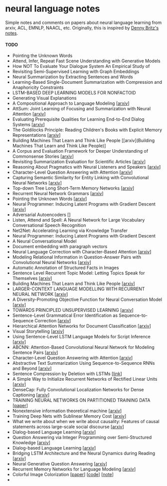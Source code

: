 # neural language notes
Simple notes and comments on papers about neural language learning from arxiv, ACL, EMNLP, NAACL, etc. Originally, this is inspired by [Denny Britz's notes](https://github.com/dennybritz/deeplearning-papernotes).

#### TODO
- Pointing the Unknown Words
- Attend, Infer, Repeat Fast Scene Understanding with Generative Models
- How NOT To Evaluate Your Dialogue System An Empirical Study of
- Revisiting Semi-Supervised Learning with Graph Embeddings
- Neural Summarization by Extracting Sentences and Words
- Learning-Based Single-Document Summarization with Compression and Anaphoricity Constraints
- LSTM-BASED DEEP LEARNING MODELS FOR NONFACTOID
- Generating Visual Explanations
- A Compositional Approach to Language Modeling [[arxiv](http://arxiv.org/abs/1604.00100)]
- AttSum: Joint Learning of Focusing and Summarization with Neural Attention [[arxiv](http://arxiv.org/abs/1604.00125)]
- Evaluating Prerequisite Qualities for Learning End-to-End Dialog Systems [[arxiv](http://arxiv.org/abs/1511.06931)]
- The Goldilocks Principle: Reading Children's Books with Explicit Memory Representations [[arxiv](http://arxiv.org/abs/1511.02301)]
- Building Machines That Learn and Think Like People [[arxiv](Building Machines That Learn and Think Like People)]
- A Corpus and Evaluation Framework for Deeper Understanding of Commonsense Stories [[arxiv](https://arxiv.org/abs/1604.01696)]
- Revisiting Summarization Evaluation for Scientific Articles [[arxiv](http://arxiv.org/abs/1604.00400)]
- Reasoning About Pragmatics with Neural Listeners and Speakers [[arxiv](http://arxiv.org/abs/1604.00562)]
- Character-Level Question Answering with Attention [[arxiv](http://arxiv.org/abs/1604.00727)]
- Capturing Semantic Similarity for Entity Linking with Convolutional Neural Networks [[arxiv](http://arxiv.org/abs/1604.00734)]
- Top-down Tree Long Short-Term Memory Networks [[arxiv](http://arxiv.org/abs/1511.00060)]
- Recurrent Neural Network Grammars [[arxiv](http://arxiv.org/abs/1602.07776)]
- Pointing the Unknown Words [[arxiv](http://arxiv.org/abs/1603.08148)]
- Neural Programmer: Inducing Latent Programs with Gradient Descent [[arxiv](http://scholar.google.com/scholar_url?url=https://research.google.com/pubs/archive/44927.pdf&hl=en&sa=X&scisig=AAGBfm2VedkF99f2i9IB7m_Ki5ELxJ-SCQ&nossl=1&oi=scholaralrt)]
- Adversarial Autoencoders []
- Listen, Attend and Spell: A Neural Network for Large Vocabulary Conversational Speech Recognition
- Net2Net: Accelerating Learning via Knowledge Transfer
- Neural Programmer: Inducing Latent Programs with Gradient Descent
- A Neural Conversational Model
- Document embedding with paragraph vectors
- Neural Language Correction with Character-Based Attention [[arxiv](http://arxiv.org/abs/1603.09727)]
- Modeling Relational Information in Question-Answer Pairs with Convolutional Neural Networks [[arxiv](http://arxiv.org/abs/1604.01178)]
- Automatic Annotation of Structured Facts in Images
- Sentence Level Recurrent Topic Model: Letting Topics Speak for Themselves [[arxiv](https://arxiv.org/abs/1604.02038)]
- Building Machines That Learn and Think Like People [[arxiv](http://arxiv.org/pdf/1604.00289.pdf)]
- LARGER-CONTEXT LANGUAGE MODELLING WITH RECURRENT NEURAL NETWORK [[arxiv](http://arxiv.org/pdf/1511.03729v2.pdf)]
- A Diversity-Promoting Objective Function for Neural Conversation Model [[arxiv](http://arxiv.org/pdf/1510.03055v2.pdf)]
- TOWARDS PRINCIPLED UNSUPERVISED LEARNING [[arxiv](http://arxiv.org/pdf/1511.06440v2.pdf)]
- Sentence-Level Grammatical Error Identification as Sequence-to-Sequence
  Correction [[arxiv](https://arxiv.org/abs/1604.04677)]
- Hierarchical Attention Networks for Document Classification [[arxiv](http://scholar.google.co.kr/scholar_url?url=http://www.cs.cmu.edu/~diyiy/docs/naacl16.pdf&hl=ko&sa=X&scisig=AAGBfm3Yksk0QUL3dBcaokFPC3DOF8CFvg&nossl=1&oi=scholaralrt)]
- Visual Storytelling [[arxiv](https://arxiv.org/abs/1604.03968)]
- Using Sentence-Level LSTM Language Models for Script Inference [[arxiv](https://arxiv.org/abs/1604.02993)]
- ABCNN: Attention-Based Convolutional Neural Network for Modeling
  Sentence Pairs [[arxiv](https://arxiv.org/abs/1512.05193)]
- Character-Level Question Answering with Attention [[arxiv](https://arxiv.org/abs/1604.00727)]
- Abstractive Text Summarization Using Sequence-to-Sequence RNNs and
  Beyond [[arxiv](https://arxiv.org/abs/1602.06023)]
- Sentence Compression by Deletion with LSTMs [[link](http://research.google.com/pubs/pub43852.html)]
- A Simple Way to Initialize Recurrent Networks of Rectified Linear Units [[arxiv](http://arxiv.org/abs/1504.00941)]
- DenseCap: Fully Convolutional Localization Networks for Dense Captioning [[arxiv](http://cs.stanford.edu/people/karpathy//densecap.pdf)]
- TRAINING NEURAL NETWORKS ON PARTITIONED TRAINING DATA [[paper]()]
- Nonextensive information theoretical machine [[arxiv](https://arxiv.org/abs/1604.06153)]
- Training Deep Nets with Sublinear Memory Cost [[arxiv](https://arxiv.org/abs/1604.06174)]
- What we write about when we write about causality: Features of causal statements across large-scale social discourse [[arxiv](https://arxiv.org/abs/1604.05781)]
- Dialog-based Language Learning [[arxiv](https://arxiv.org/abs/1604.06045)]
- Question Answering via Integer Programming over Semi-Structured
  Knowledge [[arxiv](https://arxiv.org/abs/1604.06076)]
- Dialog-based Language Learning [[arxiv](http://arxiv.org/pdf/1604.06045.pdf)]
- Bridging LSTM Architecture and the Neural Dynamics during Reading [[arxiv](https://arxiv.org/abs/1604.06635)]
- Neural Generative Question Answering [[arxiv](https://arxiv.org/abs/1512.01337)]
- Recurrent Memory Networks for Language Modeling [[arxiv](https://arxiv.org/abs/1601.01272)]
- Colorful Image Colorization [[paper](http://arxiv.org/abs/1603.08511)]  [[code](https://github.com/richzhang/colorization)] [[note](/notes/Colorful-Image-Colorization.md)]
- 
